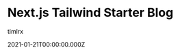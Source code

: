 ---
title: Next.js Tailwind Starter Blog
github: https://github.com/timlrx/tailwind-nextjs-starter-blog
demo: https://tailwind-nextjs-starter-blog.vercel.app/
author: timlrx
date: 2021-01-21T00:00:00.000Z
ssg:
  - Next
cms:
  - Markdown
css:
  - Tailwind
category:
  - Blog
  - Portfolio
description: >-
  Next.js blogging template with Tailwind CSS. Comes out of the box configured
  with the latest technologies to make technical writing a breeze. Easily
  configurable and customizable.
draft: true
publish_date: '2021-01-09T09:41:22Z'
update_date: '2022-08-20T08:48:13Z'
github_star: 3442
github_fork: 841
---